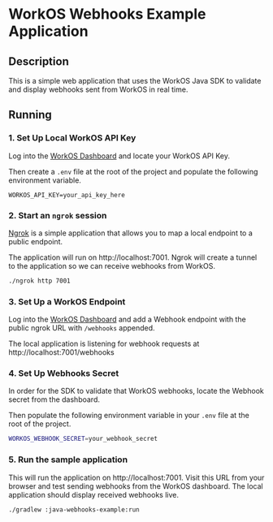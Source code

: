 # WorkOS Webhooks Example Application

## Description

This is a simple web application that uses the WorkOS Java SDK to validate and display webhooks sent from WorkOS in real time.

## Running

### 1. Set Up Local WorkOS API Key

Log into the [WorkOS Dashboard](https://dashboard.workos.com/api-keys) and locate your WorkOS API Key.

Then create a `.env` file at the root of the project and populate the following environment variable.

```
WORKOS_API_KEY=your_api_key_here
```

### 2. Start an `ngrok` session

[Ngrok](https://ngrok.com/) is a simple application that allows you to map a local endpoint to a public endpoint.

The application will run on http://localhost:7001. Ngrok will create a tunnel to the application so we can receive webhooks from WorkOS.

```sh
./ngrok http 7001
```

### 3. Set Up a WorkOS Endpoint

Log into the [WorkOS Dashboard](https://dashboard.workos.com/webhooks) and add a Webhook endpoint with the public ngrok URL with `/webhooks` appended.

The local application is listening for webhook requests at http://localhost:7001/webhooks

### 4. Set Up Webhooks Secret

In order for the SDK to validate that WorkOS webhooks, locate the Webhook secret from the dashboard.

Then populate the following environment variable in your `.env` file at the root of the project.

```sh
WORKOS_WEBHOOK_SECRET=your_webhook_secret
```

### 5. Run the sample application

This will run the application on http://localhost:7001. Visit this URL from your browser and test sending webhooks from the WorkOS dashboard. The local application should display received webhooks live.

```
./gradlew :java-webhooks-example:run
```
